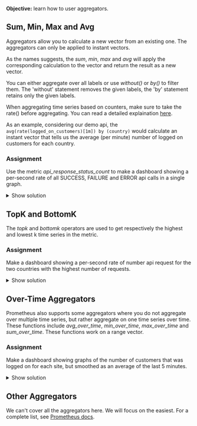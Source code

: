 **Objective:** learn how to user aggregators.

## Sum, Min, Max and Avg
Aggregators allow you to calculate a new vector from an existing one.
The aggregators can only be applied to instant vectors.

As the names suggests, the *sum*, *min*, *max* and *avg* will apply the corresponding calculation to
the vector and return the result as a new vector.

You can either aggregate over all labels or use *without(<labels>)* or *by(<labels>)* to filter them.
The 'without' statement removes the given labels, the 'by' statement retains only the given labels. 

When aggregating time series based on counters, make sure to take the rate() before aggregating.
You can read a detailed explaination [here](https://www.robustperception.io/rate-then-sum-never-sum-then-rate).

As an example, considering our demo api, the `avg(rate(logged_on_customers)[1m]) by (country)` would calculate an
instant vector that tells us the average (per minute) number of logged on customers for each country.

### Assignment
Use the metric *api_response_status_count* to make a dashboard showing a per-second rate of all 
SUCCESS, FAILURE and ERROR api calls in a single graph.

<details>
  <summary>Show solution</summary>
  
  **Solution.** The metric should have been: `sum(rate(api_response_status_count[1m]))`
</details>

## TopK and BottomK
The *topk* and *bottomk* operators are used to get respectively the highest and lowest k time series in the metric.

### Assignment
Make a dashboard showing a per-second rate of number api request for the two countries with the highest number of requests.

<details>
  <summary>Show solution</summary>

  **Solution.** You should have filled in: ```topk(2, rate(api_request_count[1m]))```
</details>

## Over-Time Aggregators
Prometheus also supports some aggregators where you do not aggregate over multiple time series,
but rather aggregate on one time series over time. 
These functions include *avg_over_time*, *min_over_time*, *max_over_time* and *sum_over_time*. 
These functions work on a range vector.

### Assignment
Make a dashboard showing graphs of the number of customers that was logged on for each site,
but smoothed as an average of the last 5 minutes.

<details>
  <summary>Show solution</summary>

  **Solution**. You should have filled in: ```avg_over_time(logged_on_customers[5m])```
</details>


## Other Aggregators
We can't cover all the aggregators here. We will focus on the easiest. For a complete list, 
see [Prometheus docs](https://prometheus.io/docs/prometheus/latest/querying/operators/#aggregation-operators).